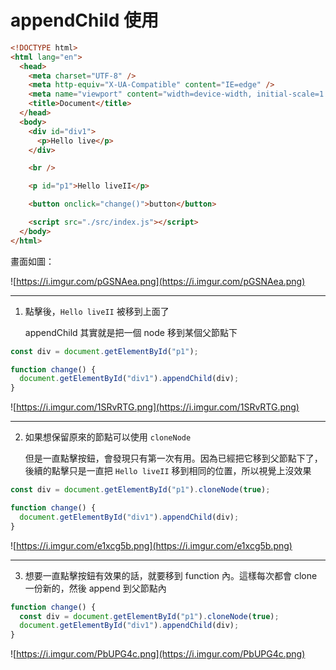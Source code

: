 # appendChild 使用

```html
<!DOCTYPE html>
<html lang="en">
  <head>
    <meta charset="UTF-8" />
    <meta http-equiv="X-UA-Compatible" content="IE=edge" />
    <meta name="viewport" content="width=device-width, initial-scale=1.0" />
    <title>Document</title>
  </head>
  <body>
    <div id="div1">
      <p>Hello live</p>
    </div>

    <br />

    <p id="p1">Hello liveII</p>

    <button onclick="change()">button</button>

    <script src="./src/index.js"></script>
  </body>
</html>
```

畫面如圖：

![https://i.imgur.com/pGSNAea.png](https://i.imgur.com/pGSNAea.png)

---

1. 點擊後，`Hello liveII` 被移到上面了

   appendChild 其實就是把一個 node 移到某個父節點下

```jsx
const div = document.getElementById("p1");

function change() {
  document.getElementById("div1").appendChild(div);
}
```

![https://i.imgur.com/1SRvRTG.png](https://i.imgur.com/1SRvRTG.png)

---

2. 如果想保留原來的節點可以使用 `cloneNode`

   但是一直點擊按鈕，會發現只有第一次有用。因為已經把它移到父節點下了，後續的點擊只是一直把 `Hello liveII` 移到相同的位置，所以視覺上沒效果

```jsx
const div = document.getElementById("p1").cloneNode(true);

function change() {
  document.getElementById("div1").appendChild(div);
}
```

![https://i.imgur.com/e1xcg5b.png](https://i.imgur.com/e1xcg5b.png)

---

3. 想要一直點擊按鈕有效果的話，就要移到 function 內。這樣每次都會 clone 一份新的，然後 append 到父節點內

```jsx
function change() {
  const div = document.getElementById("p1").cloneNode(true);
  document.getElementById("div1").appendChild(div);
}
```

![https://i.imgur.com/PbUPG4c.png](https://i.imgur.com/PbUPG4c.png)
